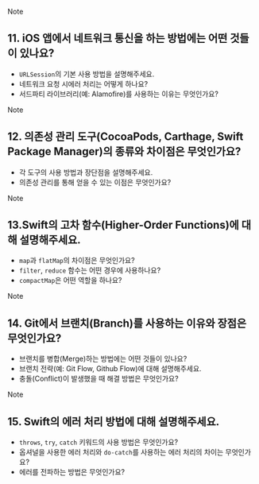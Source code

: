 > [!note]
> ## 11. iOS 앱에서 네트워크 통신을 하는 방법에는 어떤 것들이 있나요?
> - `URLSession`의 기본 사용 방법을 설명해주세요.
> - 네트워크 요청 시에러 처리는 어떻게 하나요?
> - 서드파티 라이브러리(예: Alamofire)를 사용하는 이유는 무엇인가요?

> [!note]
> ## 12. 의존성 관리 도구(CocoaPods, Carthage, Swift Package Manager)의 종류와 차이점은 무엇인가요?
> - 각 도구의 사용 방법과 장단점을 설명해주세요.
> - 의존성 관리를 통해 얻을 수 있는 이점은 무엇인가요?

> [!note]
> ## 13.Swift의 고차 함수(Higher-Order Functions)에 대해 설명해주세요.
> - `map`과 `flatMap`의 차이점은 무엇인가요?
> - `filter`, `reduce` 함수는 어떤 경우에 사용하나요?
> - `compactMap`은 어떤 역할을 하나요?

> [!note]
> ## 14. Git에서 브랜치(Branch)를 사용하는 이유와 장점은 무엇인가요?
> - 브랜치를 병합(Merge)하는 방법에는 어떤 것들이 있나요?
> - 브랜치 전략(예: Git Flow, Github Flow)에 대해 설명해주세요.
> - 충돌(Conflict)이 발생했을 때 해결 방법은 무엇인가요?

> [!note]
> ## 15. Swift의 에러 처리 방법에 대해 설명해주세요.
> - `throws`, `try`, `catch` 키워드의 사용 방법은 무엇인가요?
> - 옵셔널을 사용한 에러 처리와 `do-catch`를 사용하는 에러 처리의 차이는 무엇인가요?
> - 에러를 전파하는 방법은 무엇인가요?

